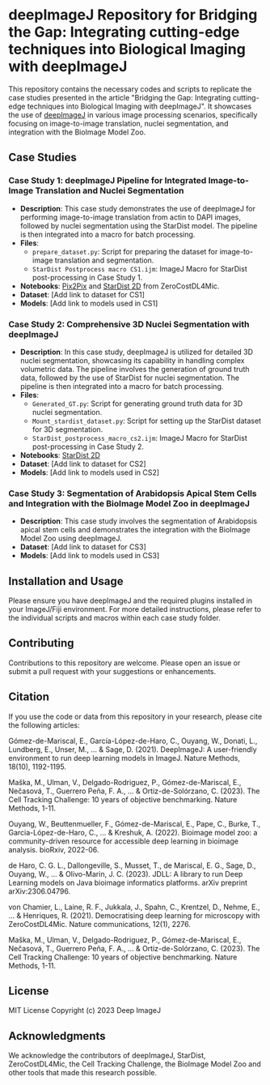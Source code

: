 # deepImageJ Repository for Bridging the Gap: Integrating cutting-edge techniques into Biological Imaging with deepImageJ

This repository contains the necessary codes and scripts to replicate the case studies presented in the article "Bridging the Gap: Integrating cutting-edge techniques into Biological Imaging with deepImageJ". It showcases the use of [deepImageJ](https://github.com/deepimagej) in various image processing scenarios, specifically focusing on image-to-image translation, nuclei segmentation, and integration with the BioImage Model Zoo.

## Case Studies

### Case Study 1: deepImageJ Pipeline for Integrated Image-to-Image Translation and Nuclei Segmentation
- **Description**: This case study demonstrates the use of deepImageJ for performing image-to-image translation from actin to DAPI images, followed by nuclei segmentation using the StarDist model. The pipeline is then integrated into a macro for batch processing.
- **Files**:
  - `prepare_dataset.py`: Script for preparing the dataset for image-to-image translation and segmentation.
  - `StarDist Postprocess macro CS1.ijm`: ImageJ Macro for StarDist post-processing in Case Study 1.
- **Notebooks**: [Pix2Pix](https://colab.research.google.com/github/HenriquesLab/ZeroCostDL4Mic/blob/master/Colab_notebooks/pix2pix_ZeroCostDL4Mic.ipynb) and [StarDist 2D](https://colab.research.google.com/github/HenriquesLab/ZeroCostDL4Mic/blob/master/Colab_notebooks/StarDist_2D_ZeroCostDL4Mic.ipynb) from ZeroCostDL4Mic.
- **Dataset**: [Add link to dataset for CS1]
- **Models**: [Add link to models used in CS1]

### Case Study 2: Comprehensive 3D Nuclei Segmentation with deepImageJ
- **Description**: In this case study, deepImageJ is utilized for detailed 3D nuclei segmentation, showcasing its capability in handling complex volumetric data. The pipeline involves the generation of ground truth data, followed by the use of StarDist for nuclei segmentation. The pipeline is then integrated into a macro for batch processing.
- **Files**:
  - `Generated_GT.py`: Script for generating ground truth data for 3D nuclei segmentation.
  - `Mount_stardist_dataset.py`: Script for setting up the StarDist dataset for 3D segmentation.
  - `StarDist_postprocess_macro_cs2.ijm`: ImageJ Macro for StarDist post-processing in Case Study 2.
- **Notebooks**: [StarDist 2D](https://colab.research.google.com/github/HenriquesLab/ZeroCostDL4Mic/blob/master/Colab_notebooks/StarDist_2D_ZeroCostDL4Mic.ipynb)
- **Dataset**: [Add link to dataset for CS2]
- **Models**: [Add link to models used in CS2]

### Case Study 3: Segmentation of Arabidopsis Apical Stem Cells and Integration with the BioImage Model Zoo in deepImageJ
- **Description**: This case study involves the segmentation of Arabidopsis apical stem cells and demonstrates the integration with the BioImage Model Zoo using deepImageJ.
- **Dataset**: [Add link to dataset for CS3]
- **Models**: [Add link to models used in CS3]

## Installation and Usage

Please ensure you have deepImageJ and the required plugins installed in your ImageJ/Fiji environment. For more detailed instructions, please refer to the individual scripts and macros within each case study folder.

## Contributing

Contributions to this repository are welcome. Please open an issue or submit a pull request with your suggestions or enhancements.

## Citation

If you use the code or data from this repository in your research, please cite the following articles:

Gómez-de-Mariscal, E., García-López-de-Haro, C., Ouyang, W., Donati, L., Lundberg, E., Unser, M., ... & Sage, D. (2021). DeepImageJ: A user-friendly environment to run deep learning models in ImageJ. Nature Methods, 18(10), 1192-1195.

Maška, M., Ulman, V., Delgado-Rodriguez, P., Gómez-de-Mariscal, E., Nečasová, T., Guerrero Peña, F. A., ... & Ortiz-de-Solórzano, C. (2023). The Cell Tracking Challenge: 10 years of objective benchmarking. Nature Methods, 1-11.

Ouyang, W., Beuttenmueller, F., Gómez-de-Mariscal, E., Pape, C., Burke, T., Garcia-López-de-Haro, C., ... & Kreshuk, A. (2022). Bioimage model zoo: a community-driven resource for accessible deep learning in bioimage analysis. bioRxiv, 2022-06.

de Haro, C. G. L., Dallongeville, S., Musset, T., de Mariscal, E. G., Sage, D., Ouyang, W., ... & Olivo-Marin, J. C. (2023). JDLL: A library to run Deep Learning models on Java bioimage informatics platforms. arXiv preprint arXiv:2306.04796.

von Chamier, L., Laine, R. F., Jukkala, J., Spahn, C., Krentzel, D., Nehme, E., ... & Henriques, R. (2021). Democratising deep learning for microscopy with ZeroCostDL4Mic. Nature communications, 12(1), 2276.

Maška, M., Ulman, V., Delgado-Rodriguez, P., Gómez-de-Mariscal, E., Nečasová, T., Guerrero Peña, F. A., ... & Ortiz-de-Solórzano, C. (2023). The Cell Tracking Challenge: 10 years of objective benchmarking. Nature Methods, 1-11.

## License

MIT License
Copyright (c) 2023 Deep ImageJ

## Acknowledgments
We  acknowledge the contributors of deepImageJ, StarDist, ZeroCostDL4Mic, the Cell Tracking Challenge, the BioImage Model Zoo and other tools that made this research possible.
